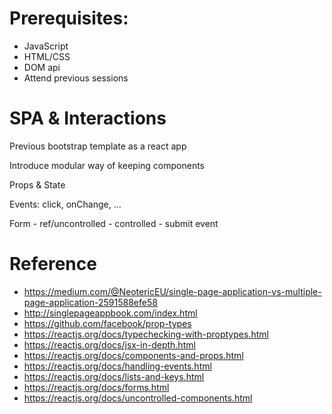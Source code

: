# Prerequisites:

- JavaScript
- HTML/CSS
- DOM api
- Attend previous sessions


# SPA & Interactions

Previous bootstrap template as a react app

Introduce modular way of keeping components

Props & State

Events: click, onChange, ...

Form - ref/uncontrolled - controlled - submit event


# Reference

- https://medium.com/@NeotericEU/single-page-application-vs-multiple-page-application-2591588efe58
- http://singlepageappbook.com/index.html
- https://github.com/facebook/prop-types
- https://reactjs.org/docs/typechecking-with-proptypes.html
- https://reactjs.org/docs/jsx-in-depth.html
- https://reactjs.org/docs/components-and-props.html
- https://reactjs.org/docs/handling-events.html
- https://reactjs.org/docs/lists-and-keys.html
- https://reactjs.org/docs/forms.html
- https://reactjs.org/docs/uncontrolled-components.html
